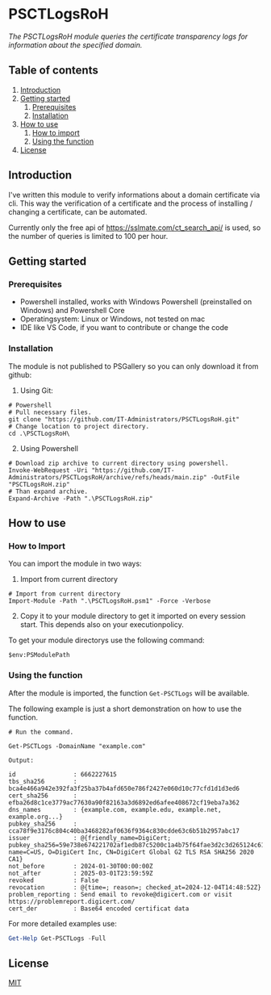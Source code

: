 # PSCTLogsRoH

_The PSCTLogsRoH module queries the certificate transparency logs for information about the specified domain._

## Table of contents

1. [Introduction](#introduction)
2. [Getting started](#getting-started)
    1. [Prerequisites](#prerequisites)
    2. [Installation](#installation)
3. [How to use](#how-to-use)
    1. [How to import](#how-to-import)
    2. [Using the function](#using-the-function)
5. [License](/LICENSE)

## Introduction

I've written this module to verify informations about a domain certificate via cli.
This way the verification of a certificate and the process of installing / changing a certificate,
can be automated.

Currently only the free api of https://sslmate.com/ct_search_api/ is used, so the number of queries is limited to 100 per hour.

## Getting started

### Prerequisites

- Powershell installed, works with Windows Powershell (preinstalled on Windows) and Powershell Core
- Operatingsystem: Linux or Windows, not tested on mac
- IDE like VS Code, if you want to contribute or change the code

### Installation

The module is not published to PSGallery so you can only download it from github:

1. Using Git:

```PS
# Powershell
# Pull necessary files.
git clone "https://github.com/IT-Administrators/PSCTLogsRoH.git"
# Change location to project directory.
cd .\PSCTLogsRoH\
```

2. Using Powershell

```PS
# Download zip archive to current directory using powershell.
Invoke-WebRequest -Uri "https://github.com/IT-Administrators/PSCTLogsRoH/archive/refs/heads/main.zip" -OutFile "PSCTLogsRoH.zip"
# Than expand archive.
Expand-Archive -Path ".\PSCTLogsRoH.zip"
```

## How to use

### How to Import

You can import the module in two ways:

1. Import from current directory 
```PS
# Import from current directory
Import-Module -Path ".\PSCTLogsRoH.psm1" -Force -Verbose
```
2. Copy it to your module directory to get it imported on every session start. This depends also on your executionpolicy.

To get your module directorys use the following command:

```PS
$env:PSModulePath
```

### Using the function

After the module is imported, the function ```Get-PSCTLogs``` will be available. 

The following example is just a short demonstration on how to use the function. 

```PS
# Run the command.

Get-PSCTLogs -DomainName "example.com"

Output: 

id                : 6662227615
tbs_sha256        : bca4e466a942e392fa3f25ba37b4afd650e786f2427e060d10c77cfd1d1d3ed6
cert_sha256       : efba26d8c1ce3779ac77630a90f82163a3d6892ed6afee408672cf19eba7a362
dns_names         : {example.com, example.edu, example.net, example.org...}
pubkey_sha256     : cca78f9e3176c804c40ba3468282af0636f9364c830cdde63c6b51b2957abc17
issuer            : @{friendly_name=DigiCert; pubkey_sha256=59e738e674221702af1edb87c5200c1a4b75f64fae3d2c3d265124c61bd83c79; name=C=US, O=DigiCert Inc, CN=DigiCert Global G2 TLS RSA SHA256 2020 CA1}
not_before        : 2024-01-30T00:00:00Z
not_after         : 2025-03-01T23:59:59Z
revoked           : False
revocation        : @{time=; reason=; checked_at=2024-12-04T14:48:52Z}
problem_reporting : Send email to revoke@digicert.com or visit https://problemreport.digicert.com/
cert_der          : Base64 encoded certificat data
```

For more detailed examples use:

```PowerShell
Get-Help Get-PSCTLogs -Full
```

## License

[MIT](/LICENSE)